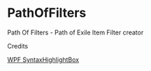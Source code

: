 # PathOfFilters
Path Of Filters - Path of Exile Item Filter creator


Credits

[WPF SyntaxHighlightBox](https://syntaxhighlightbox.codeplex.com/)
